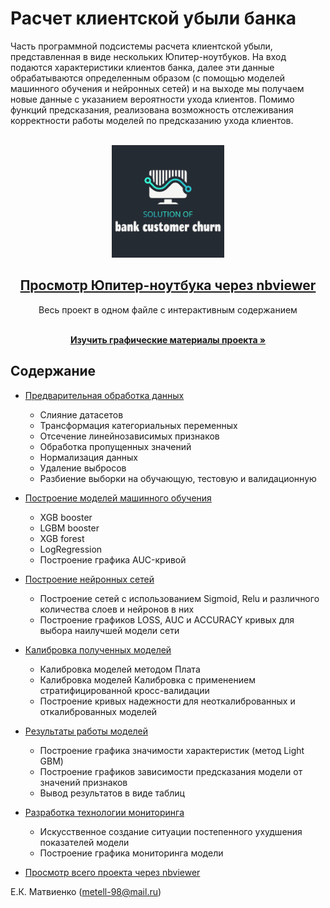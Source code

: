 # Расчет клиентской убыли банка

Часть программной подсистемы расчета клиентской убыли, представленная в виде нескольких Юпитер-ноутбуков. На вход подаются характеристики клиентов банка, далее эти данные обрабатываются определенным образом (с помощью моделей машинного обучения и нейронных сетей) и на выходе мы получаем новые данные с указанием вероятности ухода клиентов. Помимо функций предсказания, реализована возможность отслеживания корректности работы моделей по предсказанию ухода клиентов.

<!-- PROJECT LOGO -->
<br />
<div align="center">
  <a href="https://nbviewer.org/github/matvilen/BankChurn/blob/main/bank_churn_notebook.ipynb">
    <img src="images/churn_logo.png" alt="Logo" width="180" height="180">
  </a>
  
  ## [Просмотр Юпитер-ноутбука через nbviewer](https://nbviewer.org/github/matvilen/BankChurn/blob/main/bank_churn_notebook.ipynb)
  <div align="center">Весь проект в одном файле с интерактивным содержанием</div>
  
  <p align="center">
    <br />
    <a href="https://github.com/matvilen/BankChurn/tree/main/docs"><strong>Изучить графические материалы проекта »</strong></a>
    <br />
  </p>
</div>

## Содержание

- [Предварительная обработка данных](https://github.com/matvilen/BankChurn/blob/main/bank_churn_notebook.ipynb)
    - Слияние датасетов
    - Трансформация категориальных переменных
    - Отсечение линейнозависимых признаков
    - Обработка пропущенных значений
    - Нормализация данных
    - Удаление выбросов
    - Разбиение выборки на обучающую, тестовую и валидационную
- [Построение моделей машинного обучения](docs/A1_DA.md)
    - XGB booster
    - LGBM booster
    - XGB forest
    - LogRegression
    - Построение графика AUC-кривой
- [Построение нейронных сетей](https://github.com/matvilen/BankChurn/blob/main/bank_churn_notebook.ipynb)
    - Построение сетей с использованием Sigmoid, Relu и различного количества слоев и нейронов в них
    - Построение графиков LOSS, AUC и ACCURACY кривых для выбора наилучшей модели сети
- [Калибровка полученных моделей](https://github.com/matvilen/BankChurn/blob/main/bank_churn_notebook.ipynb)
    - Калибровка моделей методом Плата
    - Калибровка моделей Калибровка с применением стратифицированной кросс-валидации
    - Построение кривых надежности для неоткалиброванных и откалиброванных моделей
- [Результаты работы моделей](docs/A2_MS.md)
    - Построение графика значимости характеристик (метод Light GBM) 
    - Построение графиков зависимости предсказания модели от значений признаков
    - Вывод результатов в виде таблиц
- [Разработка технологии мониторинга](https://github.com/matvilen/BankChurn/blob/main/bank_churn_notebook.ipynb)
    - Искусственное создание ситуации постепенного ухудшения показателей модели
    - Построение графика мониторинга модели

  
- [Просмотр всего проекта через nbviewer](https://nbviewer.org/github/matvilen/BankChurn/blob/main/bank_churn_notebook.ipynb)



Е.К. Матвиенко (metell-98@mail.ru)
